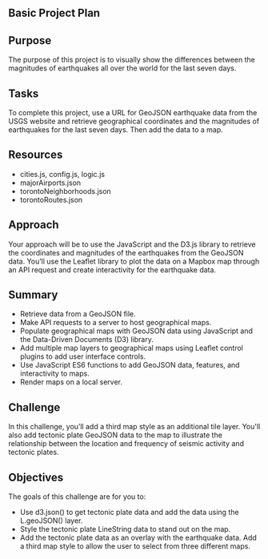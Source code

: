 ## Basic Project Plan
## Purpose

The purpose of this project is to visually show the differences between the magnitudes of earthquakes all over the world for the last seven days.

## Tasks
To complete this project, use a URL for GeoJSON earthquake data from the USGS website and retrieve geographical coordinates and the magnitudes of earthquakes for the last seven days. Then add the data to a map.

## Resources
- cities.js, config.js, logic.js
- majorAirports.json
- torontoNeighborhoods.json
- torontoRoutes.json


## Approach
Your approach will be to use the JavaScript and the D3.js library to retrieve the coordinates and magnitudes of the earthquakes from the GeoJSON data. You’ll use the Leaflet library to plot the data on a Mapbox map through an API request and create interactivity for the earthquake data.

## Summary
- Retrieve data from a GeoJSON file.
- Make API requests to a server to host geographical maps.
- Populate geographical maps with GeoJSON data using JavaScript and the Data-Driven Documents (D3) library.
- Add multiple map layers to geographical maps using Leaflet control plugins to add user interface controls.
- Use JavaScript ES6 functions to add GeoJSON data, features, and interactivity to maps.
- Render maps on a local server.

## Challenge
In this challenge, you’ll add a third map style as an additional tile layer. You'll also add tectonic plate GeoJSON data to the map to illustrate the relationship between the location and frequency of seismic activity and tectonic plates.

## Objectives
The goals of this challenge are for you to:
-  Use d3.json() to get tectonic plate data and add the data using the L.geoJSON() layer.
-  Style the tectonic plate LineString data to stand out on the map.
-   Add the tectonic plate data as an overlay with the earthquake data.
    Add a third map style to allow the user to select from three different maps.
